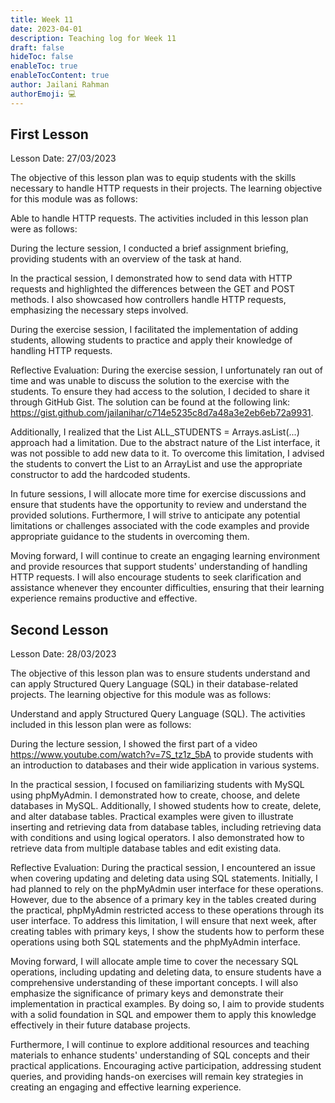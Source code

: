 ```yaml
---
title: Week 11
date: 2023-04-01
description: Teaching log for Week 11
draft: false
hideToc: false
enableToc: true
enableTocContent: true
author: Jailani Rahman
authorEmoji: 💻
---
```


## First Lesson

Lesson Date: 27/03/2023

The objective of this lesson plan was to equip students with the skills necessary to handle HTTP requests in their projects. The learning objective for this module was as follows:

Able to handle HTTP requests.
The activities included in this lesson plan were as follows:

During the lecture session, I conducted a brief assignment briefing, providing students with an overview of the task at hand.

In the practical session, I demonstrated how to send data with HTTP requests and highlighted the differences between the GET and POST methods. I also showcased how controllers handle HTTP requests, emphasizing the necessary steps involved.

During the exercise session, I facilitated the implementation of adding students, allowing students to practice and apply their knowledge of handling HTTP requests.

Reflective Evaluation:
During the exercise session, I unfortunately ran out of time and was unable to discuss the solution to the exercise with the students. To ensure they had access to the solution, I decided to share it through GitHub Gist. The solution can be found at the following link: https://gist.github.com/jailanihar/c714e5235c8d7a48a3e2eb6eb72a9931.

Additionally, I realized that the List<Student> ALL_STUDENTS = Arrays.asList(...) approach had a limitation. Due to the abstract nature of the List interface, it was not possible to add new data to it. To overcome this limitation, I advised the students to convert the List to an ArrayList and use the appropriate constructor to add the hardcoded students.

In future sessions, I will allocate more time for exercise discussions and ensure that students have the opportunity to review and understand the provided solutions. Furthermore, I will strive to anticipate any potential limitations or challenges associated with the code examples and provide appropriate guidance to the students in overcoming them.

Moving forward, I will continue to create an engaging learning environment and provide resources that support students' understanding of handling HTTP requests. I will also encourage students to seek clarification and assistance whenever they encounter difficulties, ensuring that their learning experience remains productive and effective.

  
## Second Lesson

Lesson Date: 28/03/2023
  
The objective of this lesson plan was to ensure students understand and can apply Structured Query Language (SQL) in their database-related projects. The learning objective for this module was as follows:

Understand and apply Structured Query Language (SQL).
The activities included in this lesson plan were as follows:

During the lecture session, I showed the first part of a video https://www.youtube.com/watch?v=7S_tz1z_5bA to provide students with an introduction to databases and their wide application in various systems.

In the practical session, I focused on familiarizing students with MySQL using phpMyAdmin. I demonstrated how to create, choose, and delete databases in MySQL. Additionally, I showed students how to create, delete, and alter database tables. Practical examples were given to illustrate inserting and retrieving data from database tables, including retrieving data with conditions and using logical operators. I also demonstrated how to retrieve data from multiple database tables and edit existing data.

Reflective Evaluation:
During the practical session, I encountered an issue when covering updating and deleting data using SQL statements. Initially, I had planned to rely on the phpMyAdmin user interface for these operations. However, due to the absence of a primary key in the tables created during the practical, phpMyAdmin restricted access to these operations through its user interface. To address this limitation, I will ensure that next week, after creating tables with primary keys, I show the students how to perform these operations using both SQL statements and the phpMyAdmin interface.

Moving forward, I will allocate ample time to cover the necessary SQL operations, including updating and deleting data, to ensure students have a comprehensive understanding of these important concepts. I will also emphasize the significance of primary keys and demonstrate their implementation in practical examples. By doing so, I aim to provide students with a solid foundation in SQL and empower them to apply this knowledge effectively in their future database projects.

Furthermore, I will continue to explore additional resources and teaching materials to enhance students' understanding of SQL concepts and their practical applications. Encouraging active participation, addressing student queries, and providing hands-on exercises will remain key strategies in creating an engaging and effective learning experience.
